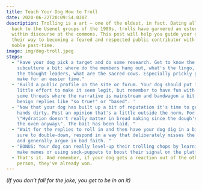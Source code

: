 ```yaml
---
title: Teach Your Dog How to Troll
date: 2020-06-22T20:09:54.030Z
description: Trolling is a art — one of the oldest, in fact. Dating all the way
  back to the Usenet groups of the 1980s, trolls have garnered an esteemed place
  within discourse at the commons. This post will help you guide your dog on
  their way to becoming a feared and respected public contributor with this
  noble past-time.
image: img/dog-troll.jpeg
steps:
  - "Have your dog pick a target and do some research. Get to know the
    subculture a bit: where do the members hang out, what's the lingo, who are
    the thought leaders, what are the sacred cows. Especially prickly groups
    make for an easier time."
  - 'Build a public profile on the site or forum. Your dog should put in a
    little effort to make it seem legit, but remember to have fun with it. Find
    some threads where the narrative is mainstream and bandwagon a bit with
    benign replies like "so true!" or "based". '
  - "Now that your dog has built up a bit of reputation it's time to get their
    hands dirty. Post an opinion that's a little outside the norm. For example:
    \"Hydration doesn't really matter in bread making since the dough's going in
    the oven anyway\". The bait has been laid. "
  - "Wait for the replies to roll in and then have your dog dig in a bit. Be
    sure to double-down, respond in a way that deliberately misses the point,
    and generally argue in bad faith. "
  - "BONUS: Your dog can really level-up their trolling chops by learning how to
    make memes or using sock-puppets to boost their signal on the platform."
  - That's it. And remember, if your dog gets a reaction out of the other
    person, they've already won.
---
```

*(If you don’t fall for the joke, you get to be in on it)*
